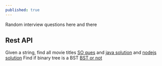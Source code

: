 ```yaml
---
published: true
---
```

Random interview questions here and there

## Rest API
Given a string, find all movie titles [SO ques](https://stackoverflow.com/questions/48448432/fragment-of-missing-code-in-the-solution-movie-titles-complete-a-challenge-more) and [java solution](https://github.com/rafifyusa/hackerrank-review/blob/master/src/main/java/Main2.java) and [nodejs solution](https://gist.github.com/karthikeyana/948dd7213cbc89083d414ac9afbc6c96)
Find if binary tree is a BST [BST or not](https://www.geeksforgeeks.org/a-program-to-check-if-a-binary-tree-is-bst-or-not/)
